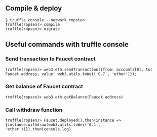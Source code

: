 ## Compile & deploy
```
$ truffle console --network ropsten
truffle(ropsen)> compile
truffle(ropsen)> migrate
```
## Useful commands with truffle console

### Send transaction to Faucet contract
```
truffle(ropsen)> web3.eth.sendTransaction({from: accounts[0], to: Faucet.address, value: web3.utils.toWei('0.7', 'ether')});
```
### Get balance of Faucet contract
```
truffle(ropsen)> web3.eth.getBalance(Faucet.address)
```
### Call withdraw function
```
truffle(ropsen)> Faucet.deployed().then(instance => {instance.withdraw(web3.utils.toWei('0.1', 'ether'))}).then(console.log)
```
